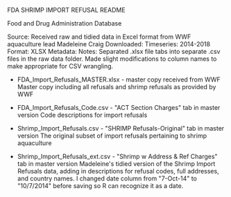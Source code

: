 FDA SHRIMP IMPORT REFUSAL README

Food and Drug Administration Database

Source: Received raw and tidied data in Excel format from WWF aquaculture lead Madeleine Craig
Downloaded: 
Timeseries: 2014-2018
Format: XLSX
Metadata:
Notes: Separated .xlsx file tabs into separate .csv files in the raw data folder. Made slight modifications to column names to make appropriate for CSV wrangling.


* FDA_Import_Refusals_MASTER.xlsx - master copy received from WWF
Master copy including all refusals and shrimp refusals as provided by WWF

* FDA_Import_Refusals_Code.csv - "ACT Section Charges" tab in master version
Code descriptions for import refusals

* Shrimp_Import_Refusals.csv - "SHRIMP Refusals-Original" tab in master version
The original subset of import refusals pertaining to shrimp aquaculture

* Shrimp_Import_Refusals_ext.csv - "Shrimp w Address & Ref Charges" tab in master version
Madeleine's tidied version of the Shrimp Import Refusals data, adding in descriptions for refusal codes, full addresses, and country names. I changed date column from "7-Oct-14" to "10/7/2014" before saving so R can recognize it as a date.